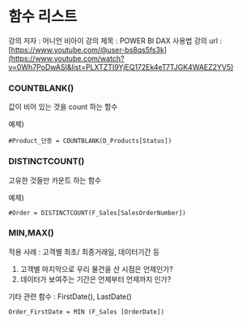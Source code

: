 

# 함수 리스트 

강의 저자 : 어니언 비아이
강의 제목 : POWER BI DAX 사용법
강의 url : [https://www.youtube.com/@user-bs8qs5fs3k](https://www.youtube.com/watch?v=0Wh7PoDwASI&list=PLXTZTI9YjEQ172Ek4eT7TJGK4WAEZ2YV5)


### COUNTBLANK()

값이 비어 있는 것을 count 하는 함수

예제)
```text
#Product_단종 = COUNTBLANK(D_Products[Status])
```
### DISTINCTCOUNT()

고유한 것들만 카운트 하는 함수

예제)
```text
#Order = DISTINCTCOUNT(F_Sales[SalesOrderNumber])
```

### MIN,MAX()

적용 사례 : 고객별 최초/ 최종거래일, 데이터기간 등

1) 고객별 마지막으로 우리 물건을 산 시점은 언제인가?
2) 데이터가 보여주는 기간은 언제부터 언제까지 인가?

기타 관련 함수 : FirstDate(), LastDate()

```text
Order_FirstDate = MIN (F_Sales [OrderDate])
```